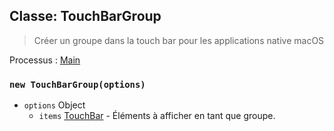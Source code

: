 ## Classe: TouchBarGroup

> Créer un groupe dans la touch bar pour les applications native macOS

Processus : [Main](../glossary.md#main-process)

### `new TouchBarGroup(options)`

* `options` Object
  * `items` [TouchBar](touch-bar.md) - Éléments à afficher en tant que groupe.
